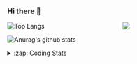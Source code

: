 ### Hi there 👋

<!--
**tao8687/tao8687** is a ✨ _special_ ✨ repository because its `README.md` (this file) appears on your GitHub profile.

Here are some ideas to get you started:

- 🔭 I’m currently working on ...
- 🌱 I’m currently learning ...
- 👯 I’m looking to collaborate on ...
- 🤔 I’m looking for help with ...
- 💬 Ask me about ...
- 📫 How to reach me: ...
- 😄 Pronouns: ...
- ⚡ Fun fact: ...
-->

<img align='right' src="https://media.giphy.com/media/M9gbBd9nbDrOTu1Mqx/giphy.gif" width="240">

  
![Top Langs](https://github-readme-stats.vercel.app/api/top-langs/?username=tao8687&layout=compact&title_color=23238E&text_color=A67D3D)

![Anurag's github stats](https://github-readme-stats.vercel.app/api?username=tao8687&show_icons=true&&text_color=A67D3D&title_color=23238E&show_icons=false&count_private=true&hide=stars)

<details>
  <summary>:zap: Coding Stats</summary>
  <br>
    
<!--START_SECTION:waka-->
![Code Time](http://img.shields.io/badge/Code%20Time-1%2C484%20hrs%2014%20mins-blue)

![Profile Views](http://img.shields.io/badge/Profile%20Views-0-blue)

**🐱 My GitHub Data** 

> 📦 1.5 MB Used in GitHub's Storage 
 > 
> 🚫 Not Opted to Hire
 > 
> 📜 50 Public Repositories 
 > 
> 🔑 25 Private Repositories 
 > 
**I'm an Early 🐤** 

```text
🌞 Morning                1346 commits        ██████████████████████░░░   86.62 % 
🌆 Daytime                87 commits          █░░░░░░░░░░░░░░░░░░░░░░░░   05.60 % 
🌃 Evening                117 commits         ██░░░░░░░░░░░░░░░░░░░░░░░   07.53 % 
🌙 Night                  4 commits           ░░░░░░░░░░░░░░░░░░░░░░░░░   00.26 % 
```
📅 **I'm Most Productive on Wednesday** 

```text
Monday                   224 commits         ████░░░░░░░░░░░░░░░░░░░░░   14.41 % 
Tuesday                  211 commits         ███░░░░░░░░░░░░░░░░░░░░░░   13.58 % 
Wednesday                278 commits         ████░░░░░░░░░░░░░░░░░░░░░   17.89 % 
Thursday                 202 commits         ███░░░░░░░░░░░░░░░░░░░░░░   13.00 % 
Friday                   220 commits         ████░░░░░░░░░░░░░░░░░░░░░   14.16 % 
Saturday                 214 commits         ███░░░░░░░░░░░░░░░░░░░░░░   13.77 % 
Sunday                   205 commits         ███░░░░░░░░░░░░░░░░░░░░░░   13.19 % 
```


📊 **This Week I Spent My Time On** 

```text
🕑︎ Time Zone: Asia/Shanghai

💬 Programming Languages: 
Other                    2 hrs 35 mins       ███████░░░░░░░░░░░░░░░░░░   29.04 % 
C                        2 hrs 24 mins       ███████░░░░░░░░░░░░░░░░░░   27.01 % 
YAML                     2 hrs 6 mins        ██████░░░░░░░░░░░░░░░░░░░   23.71 % 
C++                      1 hr 6 mins         ███░░░░░░░░░░░░░░░░░░░░░░   12.50 % 
Markdown                 28 mins             █░░░░░░░░░░░░░░░░░░░░░░░░   05.26 % 

🔥 Editors: 
VS Code                  8 hrs 54 mins       █████████████████████████   100.00 % 

🐱‍💻 Projects: 
wheeltec_robot           4 hrs 14 mins       ████████████░░░░░░░░░░░░░   47.59 % 
R550PLUS_C50C_大车差速_2023.11 hr 22 mins        ████░░░░░░░░░░░░░░░░░░░░░   15.53 % 
F407VET6_大车差速代码_C50B版本_(245 mins             ██░░░░░░░░░░░░░░░░░░░░░░░   08.45 % 
ackermann_gazebo         41 mins             ██░░░░░░░░░░░░░░░░░░░░░░░   07.73 % 
teb_local_planner_tutoria31 mins             █░░░░░░░░░░░░░░░░░░░░░░░░   05.88 % 

💻 Operating System: 
Linux                    8 hrs 54 mins       █████████████████████████   100.00 % 
```

**I Mostly Code in Python** 

```text
Python                   9 repos             ████████░░░░░░░░░░░░░░░░░   30.00 % 
C++                      8 repos             ███████░░░░░░░░░░░░░░░░░░   26.67 % 
JavaScript               2 repos             ██░░░░░░░░░░░░░░░░░░░░░░░   06.67 % 
Batchfile                1 repo              █░░░░░░░░░░░░░░░░░░░░░░░░   03.33 % 
HTML                     1 repo              █░░░░░░░░░░░░░░░░░░░░░░░░   03.33 % 
```



**Timeline**

![Lines of Code chart](https://raw.githubusercontent.com/tao8687/tao8687/master/assets/bar_graph.png)


 Last Updated on 17/04/2024 01:11:39 UTC
<!--END_SECTION:waka-->
</details>
